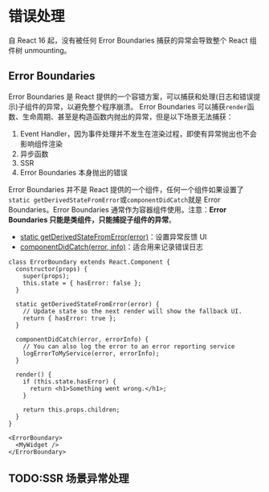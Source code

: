 # 错误处理

自 React 16 起，没有被任何 Error Boundaries 捕获的异常会导致整个 React 组件树 unmounting。

## Error Boundaries

Error Boundaries 是 React 提供的一个容错方案，可以捕获和处理(日志和错误提示)子组件的异常，以避免整个程序崩溃。
Error Boundaries 可以捕获`render`函数、生命周期、甚至是构造函数内抛出的异常，但是以下场景无法捕获：

1. Event Handler，因为事件处理并不发生在渲染过程，即使有异常抛出也不会影响组件渲染
2. 异步函数
3. SSR
4. Error Boundaries 本身抛出的错误

Error Boundaries 并不是 React 提供的一个组件，任何一个组件如果设置了`static getDerivedStateFromError`或`componentDidCatch`就是 Error Boundaries。Error Boundaries 通常作为容器组件使用。注意：**Error Boundaries 只能是类组件，只能捕捉子组件的异常**。

- [static getDerivedStateFromError(error)](https://reactjs.org/docs/react-component.html#static-getderivedstatefromerror)：设置异常反馈 UI
- [componentDidCatch(error, info)](https://reactjs.org/docs/react-component.html#componentdidcatch)：适合用来记录错误日志

```JSX
class ErrorBoundary extends React.Component {
  constructor(props) {
    super(props);
    this.state = { hasError: false };
  }

  static getDerivedStateFromError(error) {
    // Update state so the next render will show the fallback UI.
    return { hasError: true };
  }

  componentDidCatch(error, errorInfo) {
    // You can also log the error to an error reporting service
    logErrorToMyService(error, errorInfo);
  }

  render() {
    if (this.state.hasError) {
      return <h1>Something went wrong.</h1>;
    }

    return this.props.children;
  }
}

<ErrorBoundary>
  <MyWidget />
</ErrorBoundary>
```

## TODO:SSR 场景异常处理

